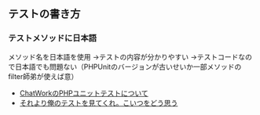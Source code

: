 ## テストの書き方

### テストメソッドに日本語
メソッド名を日本語を使用
→テストの内容が分かりやすい
→テストコードなので日本語でも問題ない（PHPUnitのバージョンが古いせいか一部メソッドのfilter師弟が使えば意）

- [ChatWorkのPHPユニットテストについて](https://creators-note.chatwork.com/entry/2017/12/08/100000)
- [それより俺のテストを見てくれ。こいつをどう思う](https://calpo.hatenadiary.org/entry/20120402/p1)
